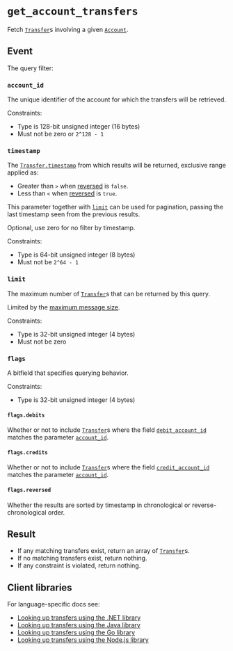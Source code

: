 # `get_account_transfers`

Fetch [`Transfer`](../transfers.md)s involving a given [`Account`](../accounts.md).

## Event

The query filter: 

### `account_id`

The unique identifier of the account for which the transfers will be retrieved.

Constraints:

* Type is 128-bit unsigned integer (16 bytes)
* Must not be zero or `2^128 - 1`

### `timestamp`

The [`Transfer.timestamp`](../transfers.md#timestamp) from which results will be returned, exclusive range
applied as:

- Greater than `>` when [reversed](#flagsreversed) is `false`.
- Less than `<` when [reversed](#flagsreversed) is `true`.

This parameter together with [`limit`](#limit) can be used for pagination, passing the last
timestamp seen from the previous results.

Optional, use zero for no filter by timestamp.

Constraints:

* Type is 64-bit unsigned integer (8 bytes)
* Must not be `2^64 - 1`

### `limit`

The maximum number of [`Transfer`](../transfers.md)s that can be returned by this query.

Limited by the [maximum message size](../../design/client-requests.md#batching-events).

Constraints:

* Type is 32-bit unsigned integer (4 bytes)
* Must not be zero

### `flags`

A bitfield that specifies querying behavior.

Constraints:

* Type is 32-bit unsigned integer (4 bytes)

#### `flags.debits`

Whether or not to include [`Transfer`](../transfers.md)s where the field [`debit_account_id`](../transfers.md#debit_account_id)
matches the parameter [`account_id`](#account_id).

#### `flags.credits`

Whether or not to include [`Transfer`](../transfers.md)s where the field [`credit_account_id`](../transfers.md#credit_account_id)
matches the parameter [`account_id`](#account_id).

#### `flags.reversed`

Whether the results are sorted by timestamp in chronological or reverse-chronological order.

## Result

- If any matching transfers exist, return an array of [`Transfer`](../transfers.md)s.  
- If no matching transfers exist, return nothing.  
- If any constraint is violated, return nothing. 

## Client libraries

For language-specific docs see:

* [Looking up transfers using the .NET library](/src/clients/dotnet/README.md#get-account-transfers)
* [Looking up transfers using the Java library](/src/clients/java/README.md#get-account-transfers)
* [Looking up transfers using the Go library](/src/clients/go/README.md#get-account-transfers)
* [Looking up transfers using the Node.js library](/src/clients/node/README.md#get-account-transfers)
